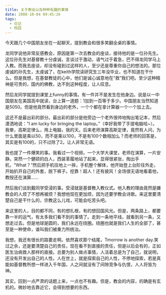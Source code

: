 ```yaml
---
title: 关于教会以及种种有趣的事情
date: 2008-10-04 09:45:26
tags:
  - 日记
  - 校园
---
```


今天跟几个中国朋友坐在一起聊天，提到教会和很多笑翻全桌的事情。

<!--more-->

龙同学说他非常反感教会，原因是第一次去教会的座谈，接待他的是一位孙先生。这位孙先生对基督教十分虔诚，言谈过于激动，语气过于着急，巴不得龙同学马上入教。而我去座谈，却没有碰到过这样的人，至少还是尊重你自己的想法的。那位虔诚的孙先生，太虔诚了，在keith学院读研究生三年没毕业，也不知道在干什么。但是我想，在基督教徒的心中，他们是诚心诚意地在“救”我们吧。至少这种精神是可贵的，国内的佛教，达不到这种程度，让人叹息。

然后龙同学就提到课堂上funny的事情。有一件并不是发生在他身边。说是以一中国朋友在美国高中就读，台上算一道题：1加到一百等于多少。中国朋友当然知道是5050。但是他竟然看到身边的老外，一个个都在拿计算器一个一个加上去。

这还不是最出彩的部分。最出彩的部分是他旁边一个老外很帅地掏出笔记本，然后潇洒地说：“I am lucky for bringing the laptop。”（幸好我带了手提电脑哈~）。我晕，高斯定律么，用上电脑，我的天。后来老师演算高斯定律，竟然有人问，为什么里面是乘以50，而不是乘以100，不是有100个数相加么？而老师的回答是，其实是有100的，只不过除了2。让人非常无语。

我也提了一件爆笑的事。我看过一个视频，一个大学大课堂，老师在演算，一片安静。突然一个健硕的白人，西装革履地站了起来，显得很紧张，掏出手机，“What？”然后把手机往地上一摔，手机整个解体，他开始登上台阶往外走，开始扒开自己的外套，脱下裤子。挖靠！超人！还有披风！全场很无语地看着他，教授还在演算……

然后我们谈到戴同学受浸的事。受浸就是基督教入教仪式。他入教的理由竟然是嫌教会的人烦了不想再被烦？我想他现在更加烦，因为还要学教会诗歌。来这里要清楚自己是干什么的，宗教这么儿戏，可能会吃苦头吧。

来这里的人，目的都不同，有的想扎根，有的想回国风光。但是，两条路上，都要靠一半的运气，有太多我们看不到的事情了。走到一条地平线，就看到另一条，又想走过去。但是地球是圆的，我们永远在绕圈。绕圈也就是我们人生的全部了，甚至是一种使命，谁叫我们被重力所统治。

我想，我还有很长的路要走啊。依然喜欢那个结尾，Tmorrow is another day.笑过之余，还是要清楚自己的责任，现在看不到直接的责任，但是以后会有的，正如医生治病救人那样的直接。总要为别人做点事情，人活着总是为了自己，就说明，还没有开发出自己的人性。人在世上，就是探索自己的人性，不停地探索，若是真能如基督教所想一样进入千年国，人之间就没有了间隙竞争与仇恨，人人将皆为神。

其实，回到一点严肃的话题上来，一点也不有趣。但是，教会的内容，的确是有玄机的。微妙地去靠近它，会得到想要的东西。
